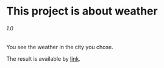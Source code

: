 # This project is about weather
###### 1.0

You see the weather in the city you chose.

The result is available by [link](https://sysoevandrey.github.io/weather/).
